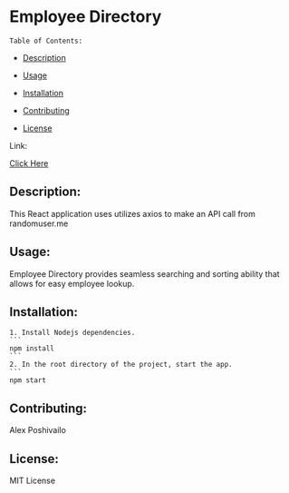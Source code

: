 
  # Employee Directory

    Table of Contents:
  
  - [Description](#description)
  
  - [Usage](#usage)
  
  - [Installation](#installation)
    
  - [Contributing](#contributing)
  
  - [License](#license)
  
Link:
   
[Click Here](https://olegaposh.github.io/Employee_Directory/)
  
## Description:
  
This React application uses utilizes axios to make an API call from randomuser.me
  
## Usage:
    
Employee Directory provides seamless searching and sorting ability that allows
for easy employee lookup.       
  
## Installation:

    1. Install Nodejs dependencies.
    ```
    npm install
    ```
    2. In the root directory of the project, start the app.
    ```
    npm start
  
## Contributing:
  
  Alex Poshivailo
  

## License:

MIT License
  
